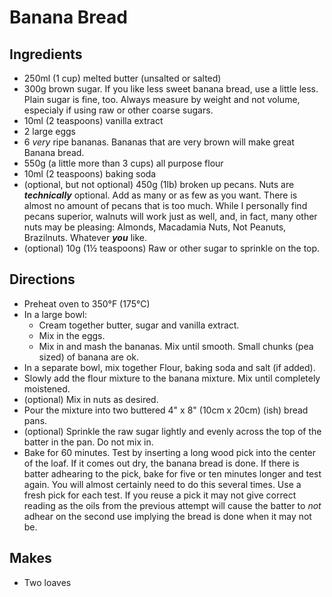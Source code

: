 # Banana Bread

## Ingredients
 - 250ml (1 cup) melted butter (unsalted or salted)
 - 300g brown sugar. If you like less sweet banana bread, use a little less. Plain sugar is fine, too. Always measure by weight and not volume, especialy if using raw or other coarse sugars.
 - 10ml (2 teaspoons) vanilla extract
 - 2 large eggs
 - 6 *very* ripe bananas. Bananas that are very brown will make great Banana bread. 
 - 550g (a little more than 3 cups) all purpose flour
 - 10ml (2 teaspoons) baking soda
 - (optional, but not optional) 450g (1lb) broken up pecans. Nuts are ***technically*** optional. Add as many or as few as you want. There is almost no amount of pecans that is too much. While I personally find pecans superior, walnuts will work just as well, and, in fact, many other nuts may be pleasing: Almonds, Macadamia Nuts, Not Peanuts, Brazilnuts. Whatever ***you*** like.
 - (optional) 10g (1½ teaspoons) Raw or other sugar to sprinkle on the top.

## Directions
 - Preheat oven to 350°F (175°C)
 - In a large bowl: 
    + Cream together butter, sugar and vanilla extract. 
    + Mix in the eggs.
    + Mix in and mash the bananas. Mix until smooth. Small chunks (pea sized) of banana are ok.
 - In a separate bowl, mix together Flour, baking soda and salt (if added).
 - Slowly add the flour mixture to the banana mixture. Mix until completely moistened.
 - (optional) Mix in nuts as desired.
 - Pour the mixture into two buttered 4" x 8" (10cm x 20cm) (ish) bread pans.
 - (optional) Sprinkle the raw sugar lightly and evenly across the top of the batter in the pan. Do not mix in. 
 - Bake for 60 minutes. Test by inserting a long wood pick into the center of the loaf. If it comes out dry, the banana bread is done. If there is batter adhearing to the pick, bake for five or ten minutes longer and test again. You will almost certainly need to do this several times. Use a fresh pick for each test. If you reuse a pick it may not give correct reading as the oils from the previous attempt will cause the batter to *not* adhear on the second use implying the bread is done when it may not be. 
 
## Makes
 - Two loaves